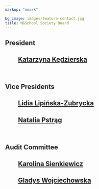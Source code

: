 ```yaml
---
markup: "mmark"

bg_image: images/feature-contact.jpg
title: NGSchool Society Board
---
```


<h2><b>President</b></h2>
<h2 style="margin-left: 2em;"><a href="/people/katarzyna-kedzierska/">Katarzyna Kędzierska</a></h2>

<br>
<h2><b>Vice Presidents</b></h2>
<h2 style="margin-left: 2em;"><a href="/people/lidia-lipinska/">Lidia Lipińska-Zubrycka</a></h2>
<h2 style="margin-left: 2em;"><a href="/people/natalia-pstrag/">Natalia Pstrąg</a></h2>

<br>
<h2><b>Audit Committee</b></h2>
<h2 style="margin-left: 2em;"><a href="/people/karolina-sienkiewicz/">Karolina Sienkiewicz</a></h2>
<h2 style="margin-left: 2em;"><a href="/people/gladys-langi/">Gladys Wojciechowska</a></h2>